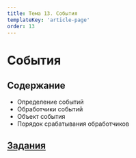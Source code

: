 ```yaml
---
title: Тема 13. События
templateKey: 'article-page'
order: 13
---
```

# События

## Содержание

-   <gatsby-link to="/externals/topic13_events/events#события">Определение событий</gatsby-link>
-   <gatsby-link to="/externals/topic13_events/events#обработчики-событий">Обработчики событий</gatsby-link>
-   <gatsby-link to="/externals/topic13_events/events#объект-события">Объект события</gatsby-link>
-   <gatsby-link to="/externals/topic13_events/events#порядок-срабатывания-обработчиков">Порядок срабатывания обработчиков</gatsby-link>

## [Задания](https://github.com/WebPurple/external-courses/tree/master/src/ex13_js_events)